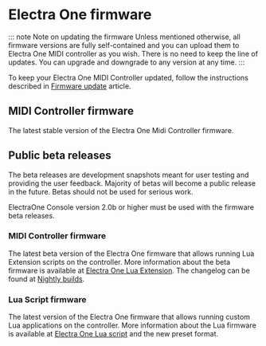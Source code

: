 # Electra One firmware

::: note Note on updating the firmware
Unless mentioned otherwise, all firmware versions are fully self-contained and you can upload them to Electra One MIDI controller as you wish. There is no need to keep the line of updates. You can upgrade and downgrade to any version at any time.
:::

To keep your Electra One MIDI Controller updated, follow the instructions described in [Firmware update](../electraoneconsole.html#firmware-update) article.


## MIDI Controller firmware

The latest stable version of the Electra One Midi Controller firmware.

<downloadButton href="/firmware-1.5.frm.zip" description="version 1.5 (9 Feb 2021)"/>


## Public beta releases
The beta releases are development snapshots meant for user testing and providing the user feedback. Majority of betas will become a public release in the future. Betas should not be used for serious work.

ElectraOne Console version 2.0b or higher must be used with the firmware beta releases.


### MIDI Controller firmware

The latest beta version of the Electra One firmware that allows running Lua Extension scripts on the controller. More information about the beta firmware is available at [Electra One Lua Extension](../developers/luaext.md). The changelog can be found at [Nightly builds](../developers/nightly.md).

<downloadLink filename="firmware-2.0b.img.zip" href="/firmware-2.0b.img.zip" description="version 2.0b (20 May 2021)"/>


### Lua Script firmware

The latest version of the Electra One firmware that allows running custom Lua applications on the controller. More information about the Lua firmware is available at [Electra One Lua script](../developers/lua.md) and the new preset format.

<downloadLink filename="firmware-lua-0.1.img.zip" href="/firmware-lua-0.1.img.zip" description="version 0.1 (20 May 2021)"/>
